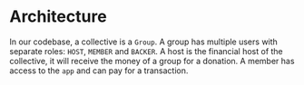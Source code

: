 # Architecture

In our codebase, a collective is a `Group`. A group has multiple users with separate roles: `HOST`, `MEMBER` and `BACKER`. A host is the financial host of the collective, it will receive the money of a group for a donation. A member has access to the `app` and can pay for a transaction.



